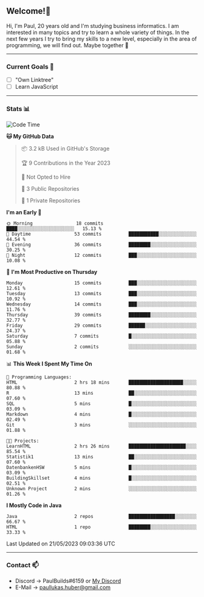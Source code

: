 ## Welcome!👋

Hi, I'm Paul, 20 years old and I'm studying business informatics. I am interested in many topics and try to learn a whole variety of things. In the next few years I try to bring my skills to a new level, especially in the area of programming, we will find out.
Maybe together 🤙

---
### Current Goals 🥅

- [ ] "Own Linktree"
- [ ] Learn JavaScript

---
### Stats 📊

<!--START_SECTION:waka-->
![Code Time](http://img.shields.io/badge/Code%20Time-67%20hrs%2038%20mins-blue)

**🐱 My GitHub Data** 

> 📦 3.2 kB Used in GitHub's Storage 
 > 
> 🏆 9 Contributions in the Year 2023
 > 
> 🚫 Not Opted to Hire
 > 
> 📜 3 Public Repositories 
 > 
> 🔑 1 Private Repositories 
 > 
**I'm an Early 🐤** 

```text
🌞 Morning                18 commits          ████░░░░░░░░░░░░░░░░░░░░░   15.13 % 
🌆 Daytime                53 commits          ███████████░░░░░░░░░░░░░░   44.54 % 
🌃 Evening                36 commits          ████████░░░░░░░░░░░░░░░░░   30.25 % 
🌙 Night                  12 commits          ███░░░░░░░░░░░░░░░░░░░░░░   10.08 % 
```
📅 **I'm Most Productive on Thursday** 

```text
Monday                   15 commits          ███░░░░░░░░░░░░░░░░░░░░░░   12.61 % 
Tuesday                  13 commits          ███░░░░░░░░░░░░░░░░░░░░░░   10.92 % 
Wednesday                14 commits          ███░░░░░░░░░░░░░░░░░░░░░░   11.76 % 
Thursday                 39 commits          ████████░░░░░░░░░░░░░░░░░   32.77 % 
Friday                   29 commits          ██████░░░░░░░░░░░░░░░░░░░   24.37 % 
Saturday                 7 commits           █░░░░░░░░░░░░░░░░░░░░░░░░   05.88 % 
Sunday                   2 commits           ░░░░░░░░░░░░░░░░░░░░░░░░░   01.68 % 
```


📊 **This Week I Spent My Time On** 

```text
💬 Programming Languages: 
HTML                     2 hrs 18 mins       ████████████████████░░░░░   80.88 % 
R                        13 mins             ██░░░░░░░░░░░░░░░░░░░░░░░   07.60 % 
SQL                      5 mins              █░░░░░░░░░░░░░░░░░░░░░░░░   03.09 % 
Markdown                 4 mins              █░░░░░░░░░░░░░░░░░░░░░░░░   02.49 % 
Git                      3 mins              ░░░░░░░░░░░░░░░░░░░░░░░░░   01.88 % 

🐱‍💻 Projects: 
LearnHTML                2 hrs 26 mins       █████████████████████░░░░   85.54 % 
Statistik1               13 mins             ██░░░░░░░░░░░░░░░░░░░░░░░   07.60 % 
DatenbankenHSW           5 mins              █░░░░░░░░░░░░░░░░░░░░░░░░   03.09 % 
BuildingSkillset         4 mins              █░░░░░░░░░░░░░░░░░░░░░░░░   02.51 % 
Unknown Project          2 mins              ░░░░░░░░░░░░░░░░░░░░░░░░░   01.26 % 
```

**I Mostly Code in Java** 

```text
Java                     2 repos             █████████████████░░░░░░░░   66.67 % 
HTML                     1 repo              ████████░░░░░░░░░░░░░░░░░   33.33 % 
```




 Last Updated on 21/05/2023 09:03:36 UTC
<!--END_SECTION:waka-->

---
### Contact 📫

* Discord -> PaulBuilds#6159 or [My Discord](https://discord.gg/7kq6UnB)
* E-Mail -> paullukas.huber@gmail.com
